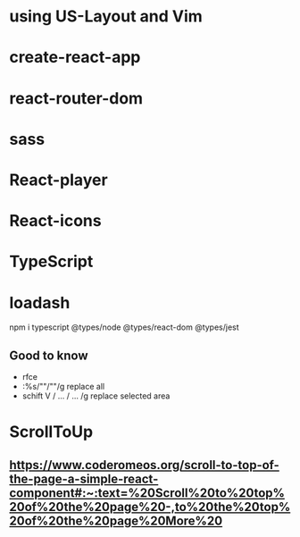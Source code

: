 # using US-Layout and Vim
# create-react-app
# react-router-dom
# sass
# React-player
# React-icons
# TypeScript
# loadash
npm i typescript @types/node @types/react-dom @types/jest

## Good to know
- rfce
- :%s/""/""/g replace all
- schift V / ... / ... /g replace selected area

# ScrollToUp
## https://www.coderomeos.org/scroll-to-top-of-the-page-a-simple-react-component#:~:text=%20Scroll%20to%20top%20of%20the%20page%20-,to%20the%20top%20of%20the%20page%20More%20
